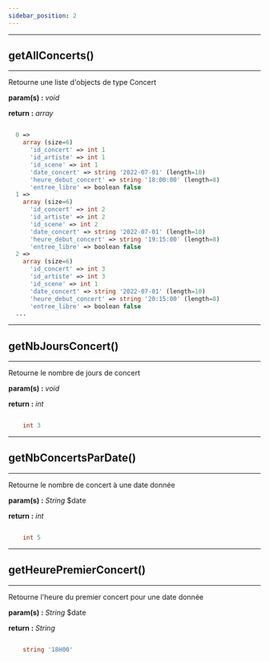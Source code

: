 ```yaml
---
sidebar_position: 2
---
```


---

## getAllConcerts()

---

Retourne une liste d'objects de type Concert

**param(s) :** _void_

**return :** _array_

```php

  0 =>
    array (size=6)
      'id_concert' => int 1
      'id_artiste' => int 1
      'id_scene' => int 1
      'date_concert' => string '2022-07-01' (length=10)
      'heure_debut_concert' => string '18:00:00' (length=8)
      'entree_libre' => boolean false
  1 =>
    array (size=6)
      'id_concert' => int 2
      'id_artiste' => int 2
      'id_scene' => int 2
      'date_concert' => string '2022-07-01' (length=10)
      'heure_debut_concert' => string '19:15:00' (length=8)
      'entree_libre' => boolean false
  2 =>
    array (size=6)
      'id_concert' => int 3
      'id_artiste' => int 3
      'id_scene' => int 1
      'date_concert' => string '2022-07-01' (length=10)
      'heure_debut_concert' => string '20:15:00' (length=8)
      'entree_libre' => boolean false
  ...

```

---

## getNbJoursConcert()

---

Retourne le nombre de jours de concert

**param(s) :** _void_

**return :** _int_

```php

    int 3

```

---

## getNbConcertsParDate()

---

Retourne le nombre de concert à une date donnée

**param(s) :** _String_ $date

**return :** _int_

```php

    int 5

```

---

## getHeurePremierConcert()

---

Retourne l'heure du premier concert pour une date donnée

**param(s) :** _String_ $date

**return :** _String_

```php

    string '18H00'

```
